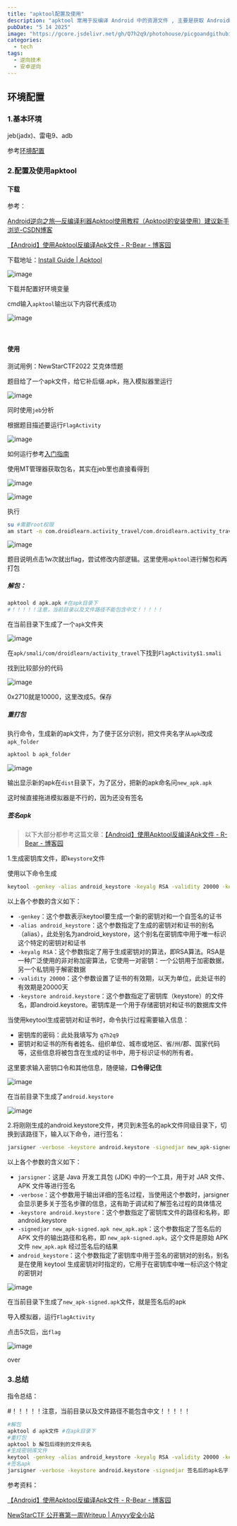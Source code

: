 ```yaml
---
title: "apktool配置及使用"
description: "apktool 常用于反编译 Android 中的资源文件 , 主要是获取 AndroidManifest.xml、res 目录下的图片、布局、style 风格配置等资源文件。注意，当前目录以及文件路径不能包含中文"
pubDate: "5 14 2025"
image: "https://gcore.jsdelivr.net/gh/Q7h2q9/photohouse/picgoandgithubimage-20250513134438-ep7u4po.png"
categories:
  - tech
tags:
  - 逆向技术
  - 安卓逆向
---
```


## 环境配置

### 1.基本环境

jeb(jadx)、雷电9、adb

参考[环境配置](环境配置.md)

### 2.配置及使用apktool

#### 下载

参考：

[Android逆向之旅—反编译利器Apktool使用教程（Apktool的安装使用）建议新手浏览-CSDN博客](https://blog.csdn.net/qq_41866988/article/details/127589900)

[【Android】使用Apktool反编译Apk文件 - R-Bear - 博客园](https://www.cnblogs.com/R-bear/p/18076144)

下载地址：[Install Guide | Apktool](https://apktool.org/docs/install/)

![image](https://gcore.jsdelivr.net/gh/Q7h2q9/photohouse/picgoandgithubimage-20250513134438-ep7u4po.png)

下载并配置好环境变量

cmd输入`apktool`​输出以下内容代表成功

![image](https://gcore.jsdelivr.net/gh/Q7h2q9/photohouse/picgoandgithub20250513140338013.png)

‍

#### 使用

测试用例：NewStarCTF2022 艾克体悟题

题目给了一个apk文件，给它补后缀.apk，拖入模拟器里运行

![image](https://gcore.jsdelivr.net/gh/Q7h2q9/photohouse/picgoandgithub20250513141227947.png)

同时使用`jeb`​分析

根据题目描述要运行`FlagActivity`​

![image](https://gcore.jsdelivr.net/gh/Q7h2q9/photohouse/picgoandgithub20250513141518782.png)

如何运行参考[入门指南](入门指南.md)

使用MT管理器获取包名，其实在jeb里也直接看得到

![image](https://gcore.jsdelivr.net/gh/Q7h2q9/photohouse/picgoandgithub20250513141752379.png)

![image](https://gcore.jsdelivr.net/gh/Q7h2q9/photohouse/picgoandgithub20250513141825580.png)

执行

```bash
su #需要root权限
am start -n com.droidlearn.activity_travel/com.droidlearn.activity_travel.FlagActivity
```

![image](https://gcore.jsdelivr.net/gh/Q7h2q9/photohouse/picgoandgithub20250513141955192.png)

题目说明点击1w次就出flag，尝试修改内部逻辑。这里使用`apktool`​进行解包和再打包

##### **解包：**

```bash
apktool d apk.apk #在apk目录下
#！！！！！注意，当前目录以及文件路径不能包含中文！！！！！
```

在当前目录下生成了一个`apk`​文件夹

![image](https://gcore.jsdelivr.net/gh/Q7h2q9/photohouse/picgoandgithub20250513142238225.png)

在`apk/smali/com/droidlearn/activity_travel`​下找到`FlagActivity$1.smali`​

找到比较部分的代码

![image](https://gcore.jsdelivr.net/gh/Q7h2q9/photohouse/picgoandgithub20250513142649078.png)

0x2710就是10000，这里改成5。保存

##### 重打包

执行命令，生成新的apk文件，为了便于区分识别，把文件夹名字从`apk`​改成`apk_folder`​

```bash
apktool b apk_folder
```

![image](https://gcore.jsdelivr.net/gh/Q7h2q9/photohouse/picgoandgithub20250513142949572.png)

输出显示新的apk在`dist`​目录下，为了区分，把新的apk命名问`new_apk.apk`​

这时候直接拖进模拟器是不行的，因为还没有签名

##### 签名apk

> 以下大部分都参考这篇文章：[【Android】使用Apktool反编译Apk文件 - R-Bear - 博客园](https://www.cnblogs.com/R-bear/p/18076144)

1.生成密钥库文件，即`keystore`​文件

使用以下命令生成

```bash
keytool -genkey -alias android_keystore -keyalg RSA -validity 20000 -keystore android.keystore
```

以上各个参数的含义如下：

* ​`-genkey`​：这个参数表示keytool要生成一个新的密钥对和一个自签名的证书
* ​`-alias android_keystore`​：这个参数指定了生成的密钥对和证书的别名（alias），此处别名为android\_keystore，这个别名在密钥库中用于唯一标识这个特定的密钥对和证书
* ​`-keyalg RSA`​：这个参数指定了用于生成密钥对的算法，即RSA算法。RSA是一种广泛使用的非对称加密算法，它使用一对密钥：一个公钥用于加密数据，另一个私钥用于解密数据
* ​`-validity 20000`​：这个参数设置了证书的有效期，以天为单位，此处证书的有效期是20000天
* ​`-keystore android.keystore`​：这个参数指定了密钥库（keystore）的文件名，即android.keystore。密钥库是一个用于存储密钥对和证书的数据库文件

当使用keytool生成密钥对和证书时，命令执行过程需要输入信息：

* 密钥库的密码：此处我填写为 `q7h2q9`​
* 密钥对和证书的所有者姓名、组织单位、城市或地区、省/州/郡、国家代码等，这些信息将被包含在生成的证书中，用于标识证书的所有者。

这里要求输入密钥口令和其他信息，随便输，**口令得记住**

![image](https://gcore.jsdelivr.net/gh/Q7h2q9/photohouse/picgoandgithub20250513143535404.png)

在当前目录下生成了`android.keystore`​

![image](https://gcore.jsdelivr.net/gh/Q7h2q9/photohouse/picgoandgithub20250513143600445.png)

2.将刚刚生成的android.keystore文件，拷贝到未签名的apk文件同级目录下，切换到该路径下，输入以下命令，进行签名：

```bash
jarsigner -verbose -keystore android.keystore -signedjar new_apk-signed.apk new_apk.apk android_keystore
```

以上各个参数的含义如下：

* ​`jarsigner`​：这是 Java 开发工具包 (JDK) 中的一个工具，用于对 JAR 文件、APK 文件等进行签名
* ​`-verbose`​：这个参数用于输出详细的签名过程，当使用这个参数时，jarsigner 会显示更多关于签名步骤的信息，这有助于调试和了解签名过程的具体情况
* ​`-keystore android.keystore`​：这个参数指定了密钥库文件的路径和名称，即 android.keystore
* ​`-signedjar new_apk-signed.apk new_apk.apk`​：这个参数指定了签名后的 APK 文件的输出路径和名称，即 `new_apk-signed.apk`​，这个文件是原始 APK 文件  `new_apk.apk`​ 经过签名后的结果
* ​`android_keystore`​：这个参数指定了密钥库中用于签名的密钥对的别名，别名是在使用 keytool 生成密钥对时指定的，它用于在密钥库中唯一标识这个特定的密钥对

![image](https://gcore.jsdelivr.net/gh/Q7h2q9/photohouse/picgoandgithub20250513145357353.png)

在当前目录下生成了`new_apk-signed.apk`​文件，就是签名后的apk

导入模拟器，运行`FlagActivity`​

点击5次后，出`flag`​

![image](https://gcore.jsdelivr.net/gh/Q7h2q9/photohouse/picgoandgithub20250513145704285.png)

over

### 3.总结

指令总结：

#！！！！！注意，当前目录以及文件路径不能包含中文！！！！！

```bash
#解包
apktool d apk文件 #在apk目录下
#重打包
apktool b 解包后得到的文件夹名
#生成密钥库文件
keytool -genkey -alias android_keystore -keyalg RSA -validity 20000 -keystore android.keystore
#签名apk
jarsigner -verbose -keystore android.keystore -signedjar 签名后的apk名字 原apk名 android_keystore
```

参考资料：

[【Android】使用Apktool反编译Apk文件 - R-Bear - 博客园](https://www.cnblogs.com/R-bear/p/18076144)

[NewStarCTF 公开赛第一周Writeup | Anyyy安全小站](https://www.anyiblog.top/2022/09/25/20220925/#Re5-%E8%89%BE%E5%85%8B%E4%BD%93%E6%82%9F%E9%A2%98)

‍
